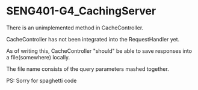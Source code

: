 # SENG401-G4_CachingServer

There is an unimplemented method in CacheController.

CacheController has not been integrated into the RequestHandler yet.

As of writing this, CacheController "should" be able to save responses into a file(somewhere) locally.

The file name consists of the query parameters mashed together.

PS: Sorry for spaghetti code
